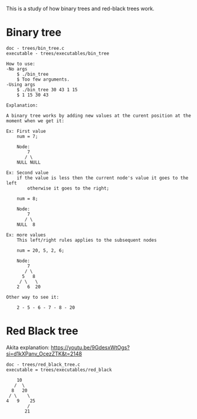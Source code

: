 This is a study of how binary trees and red-black trees work.

# Binary tree

	doc - trees/bin_tree.c
	executable - trees/executables/bin_tree

	How to use:
	-No args
		$ ./bin_tree
		$ Too few arguments.
	-Using args
		$ ./bin_tree 30 43 1 15
		$ 1 15 30 43 

	Explanation:

	A binary tree works by adding new values at the curent position at the moment when we get it:

	Ex: First value
		num = 7;

		Node:
		    7
		   / \
		NULL NULL
		
	Ex: Second value
		if the value is less then the current node's value it goes to the left
			otherwise it goes to the right;
		
		num = 8;

		Node:
		    7
		   / \
		NULL  8
	
	Ex: more values
		This left/right rules applies to the subsequent nodes
		
		num = 20, 5, 2, 6;

		Node:
		    7
		   / \
		  5   8
		 / \   \
		2   6  20

	Other way to see it:

		2 - 5 - 6 - 7 - 8 - 20

# Red Black tree

Akita explanation: https://youtu.be/9GdesxWtOgs?si=d1kXPanv_OcezZTK&t=2148

	doc - trees/red_black_tree.c
	executable = trees/executables/red_black

		10
	   /  \
	  8   20
	 / \    \
	4   9    25
	        /
		   21
